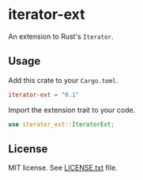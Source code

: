 # iterator-ext

An extension to Rust's `Iterator`.

## Usage

Add this crate to your `Cargo.toml`.

```toml
iterator-ext = "0.1"
```

Import the extension trait to your code.

```rust
use iterator_ext::IteratorExt;
```

## License

MIT license. See [LICENSE.txt](LICENSE.txt) file.
